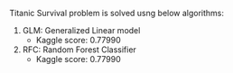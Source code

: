 Titanic Survival problem is solved usng below algorithms:
1. GLM: Generalized Linear model
    - Kaggle score: 0.77990
2. RFC: Random Forest Classifier
    - Kaggle score: 0.77990
